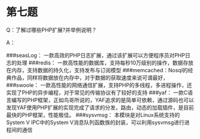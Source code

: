 # 第七题
Q：了解过哪些PHP扩展?并举例说明？

A：

###seasLog：
一款高效的PHP日志扩展，通过该扩展可以方便程序员对PHP日志的处理
###redis：
一款高性能的数据库，支持每秒10万级别的操作，数据存放在内存，支持数据的持久化，支持发布与订阅模型
###memcached：Nosql的经典作品，同样将数据放在内存中，对于数据的获取速度来说可谓最好，
###swoole：
一款高性能的网络通信扩展，支持PHP的多线程，多进程操作，还实现了PHP的异步编程，对于常见的传输协议有了较好的支持
###yaf：
一款C语言编写的PHP框架，正如鸟哥所说的，YAF追求的是简单可依赖，通过源码也可以发现YAF使用PHP扩展的实现完成了请求的分发，路由，动态的加载插件，是目前最快的PHP框架，性能极佳。
###sysvmsg：
本模块是对Linux系统支持的System V IPC中的System V消息队列函数族的封装，可以利用sysvmsg进行进程间的通信
